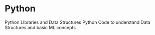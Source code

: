 # Python
Python LIbraries and Data Structures
Python Code to understand Data Structures and basic ML concepts
